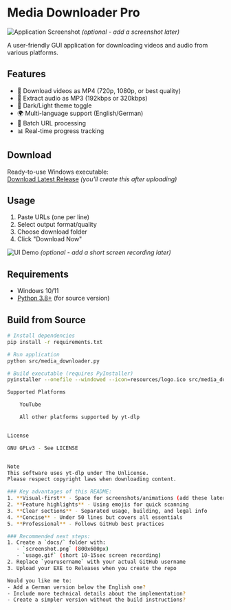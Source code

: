# Media Downloader Pro

![Application Screenshot](docs/screenshot.png) *(optional - add a screenshot later)*

A user-friendly GUI application for downloading videos and audio from various platforms.

## Features
- 🎥 Download videos as MP4 (720p, 1080p, or best quality)
- 🎵 Extract audio as MP3 (192kbps or 320kbps)
- 🌙 Dark/Light theme toggle
- 🌍 Multi-language support (English/German)
- 📝 Batch URL processing
- 📊 Real-time progress tracking

## Download
Ready-to-use Windows executable:  
[Download Latest Release](https://github.com/yourusername/Media-Downloader-Pro/releases) *(you'll create this after uploading)*

## Usage
1. Paste URLs (one per line)
2. Select output format/quality
3. Choose download folder
4. Click "Download Now"

![UI Demo](docs/usage.gif) *(optional - add a short screen recording later)*

## Requirements
- Windows 10/11
- [Python 3.8+](https://www.python.org/downloads/) (for source version)

## Build from Source
```bash
# Install dependencies
pip install -r requirements.txt

# Run application
python src/media_downloader.py

# Build executable (requires PyInstaller)
pyinstaller --onefile --windowed --icon=resources/logo.ico src/media_downloader.py

Supported Platforms

    YouTube

    All other platforms supported by yt-dlp


License

GNU GPLv3 - See LICENSE


Note
This software uses yt-dlp under The Unlicense.
Please respect copyright laws when downloading content.

### Key advantages of this README:
1. **Visual-first** - Space for screenshots/animations (add these later)
2. **Feature highlights** - Using emojis for quick scanning
3. **Clear sections** - Separated usage, building, and legal info
4. **Concise** - Under 50 lines but covers all essentials
5. **Professional** - Follows GitHub best practices

### Recommended next steps:
1. Create a `docs/` folder with:
   - `screenshot.png` (800x600px)
   - `usage.gif` (short 10-15sec screen recording)
2. Replace `yourusername` with your actual GitHub username
3. Upload your EXE to Releases when you create the repo

Would you like me to:
- Add a German version below the English one?
- Include more technical details about the implementation?
- Create a simpler version without the build instructions?